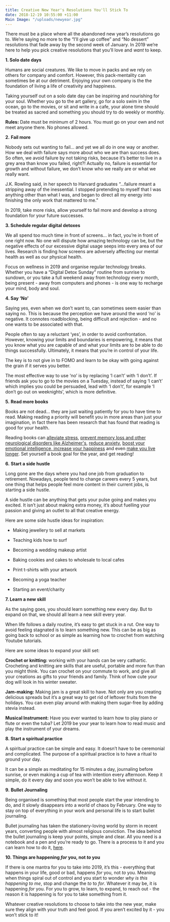 ```yaml
---
title: Creative New Year's Resolutions You'll Stick To
date: 2018-12-19 10:55:00 +11:00
Main Image: "/uploads/newyear.jpg"
---
```


There must be a place where all the abandoned new year’s resolutions go to. We’re saying no more to the “I’ll give up coffee” and “No dessert” resolutions that fade away by the second week of January. In 2019 we’re here to help you pick creative resolutions that you’ll love and *want* to keep.

**1. Solo date days**


Humans are social creatures. We like to move in packs and we rely on others for company and comfort. However, this pack-mentality can sometimes be at our detriment. Enjoying your own company is the the foundation of living a life of creativity and happiness.

Taking yourself out on a solo date day can be inspiring and nourishing for your soul. Whether you go to the art gallery, go for a solo swim in the ocean, go to the movies, or sit and write in a cafe, your alone time should be treated as sacred and something you should try to do weekly or monthly.

**Rules:** Date must be minimum of 2 hours. You must go on your own and not meet anyone there. No phones allowed.

**2.** **Fail more**


Nobody sets out wanting to fail… and yet we all do in one way or another. How we deal with failure says more about who we are than success does. So often, we avoid failure by not taking risks, because it’s better to live in a grey area than know you failed, right?! Actually no, failure is essential for growth and without failure, we don’t know who we really are or what we really want.

J.K. Rowling said, in her speech to Harvard graduates “...failure meant a stripping away of the inessential. I stopped pretending to myself that I was anything other than what I was, and began to direct all my energy into finishing the only work that mattered to me.”

In 2019, take more risks, allow yourself to fail more and develop a strong foundation for your future successes.

**3. Schedule regular digital detoxes**


We all spend too much time in front of screens… in fact, you’re in front of one right now. No one will dispute how amazing technology can be, but the negative effects of our excessive digital usage seeps into every area of our lives. Research is finding how screens are adversely affecting our mental health as well as our physical health.

Focus on wellness in 2019 and organise regular technology breaks. Whether you have a “Digital Detox Sunday” routine from sunrise to sundown, or you take a full weekend away from technology every month, being present - away from computers and phones - is one way to recharge your mind, body and soul.

**4. Say ‘No’**


Saying yes, even when we don’t want to, can sometimes seem easier than saying no. This is because the perception we have around the word ‘no’ is negative. It connotes roadblocking, being difficult and rejection - and no one wants to be associated with that.

People often to say a reluctant ‘yes’, in order to avoid confrontation. However, knowing your limits and boundaries is empowering, it means that you know what you are capable of and what your limits are to be able to do things successfully. Ultimately, it means that you’re in control of your life.

The key is to not give in to FOMO and learn to be okay with going against the grain if it serves you better.

The most effective way to use ‘no’ is by replacing ‘I can’t’ with ‘I don’t’. If friends ask you to go to the movies on a Tuesday, instead of saying ‘I can’t’ which implies you could be persuaded, lead with ‘I don’t’, for example ‘I don’t go out on weeknights’, which is more definitive.

**5.** **Read more books**

Books are not dead… they are just waiting patiently for you to have time to read. Making reading a priority will benefit you in more areas than just your imagination, in fact there has been research that has found that reading is good for your health.

Reading books can [alleviate stress](https://www.telegraph.co.uk/news/health/news/5070874/Reading-can-help-reduce-stress.html), [prevent memory loss and other neurological disorders like Alzheimer's](https://www.alzinfo.org/articles/reading-alzheimers-bay/), [reduce anxiety](https://www.smh.com.au/lifestyle/dont-pop-a-pill-read-a-book-20130226-2f2ph.html), [boost your emotional intelligence, increase your happiness](https://www.fastcompany.com/3048913/how-changing-your-reading-habits-can-transform-your-health) and even [make you live longer](https://well.blogs.nytimes.com/2016/08/03/read-books-live-longer/). Set yourself a book goal for the year, and get reading!

**6.** **Start a side hustle**


Long gone are the days where you had one job from graduation to retirement. Nowadays, people tend to change careers every 5 years, but one thing that helps people feel more content in their current jobs, is starting a side hustle.

A side hustle can be anything that gets your pulse going and makes you excited. It isn’t just about making extra money, it’s about fuelling your passion and giving an outlet to all that creative energy.

Here are some side hustle ideas for inspiration:

* Making jewellery to sell at markets

* Teaching kids how to surf

* Becoming a wedding makeup artist

* Baking cookies and cakes to wholesale to local cafes

* Print t-shirts with your artwork

* Becoming a yoga teacher

* Starting an event/charity

**7. Learn a new skill**

As the saying goes, you should learn something new every day. But to expand on that, we should all learn a new skill every year.

When life follows a daily routine, it’s easy to get stuck in a rut. One way to avoid feeling stagnated is to learn something new. This can be as big as going back to school or as simple as learning how to crochet from watching Youtube tutorials.

Here are some ideas to expand your skill set:

**Crochet or knitting:** working with your hands can be very cathartic. Crocheting and knitting are skills that are useful, portable and more fun than you might think. You can crochet on your commute to work, and give all your creations as gifts to your friends and family. Think of how cute your dog will look in his winter sweater.

**Jam-making:** Making jam is a great skill to have. Not only are you creating delicious spreads but it’s a great way to get rid of leftover fruits from the holidays. You can even play around with making them sugar-free by adding stevia instead.

**Musical Instrument:** Have you ever wanted to learn how to play piano or flute or even the tuba? Let 2019 be your year to learn how to read music and play the instrument of your dreams.

**8. Start a spiritual practice**


A spiritual practice can be simple and easy. It doesn’t have to be ceremonial and complicated. The purpose of a spiritual practice is to have a ritual to ground your day.

It can be a simple as meditating for 15 minutes a day, journaling before sunrise, or even making a cup of tea with intention every afternoon. Keep it simple, do it every day and soon you won’t be able to live without it.

**9.** **Bullet Journaling**


Being organised is something that most people start the year intending to do, and it slowly disappears into a world of chaos by February. One way to stay on top of everything in your work and personal life is to start bullet journaling.

Bullet journaling has taken the stationery-loving world by storm in recent years, converting people with almost religious conviction. The idea behind the bullet journaling is keep your points, simple and clear. All you need is a notebook and a pen and you’re ready to go. There is a process to it and you can learn how to do it, [here](https://bulletjournal.com/pages/learn).

**10. Things are happening *for* you, not *to* you**


If there is one mantra for you to take into 2019, it’s this - everything that happens in your life, good or bad, happens *for* you, not *to* you. Meaning when things spiral out of control and you start to wonder *why is this happening to me*, stop and change the *to* to *for*. Whatever it may be, it is happening *for* you. For you to grow, to learn, to expand, to reach out - the reason it is happening is for you to take something from it.

Whatever creative resolutions to choose to take into the new year, make sure they align with your truth and feel good. If you aren’t excited by it - you won’t stick to it!